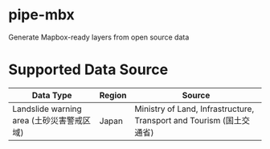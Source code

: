 
# pipe-mbx
Generate Mapbox-ready layers from open source data

# Supported Data Source

| Data Type | Region | Source | 
|--|--|--|
| Landslide warning area (土砂災害警戒区域) | Japan | Ministry of Land, Infrastructure, Transport and Tourism (国土交通省) | 
